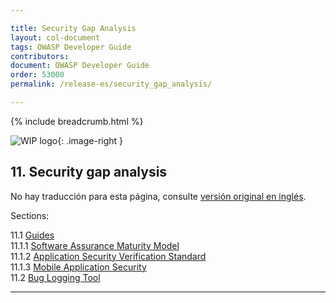```yaml
---

title: Security Gap Analysis
layout: col-document
tags: OWASP Developer Guide
contributors:
document: OWASP Developer Guide
order: 53000
permalink: /release-es/security_gap_analysis/

---
```


{% include breadcrumb.html %}

<style type="text/css">
.image-right {
  height: 180px;
  display: block;
  margin-left: auto;
  margin-right: auto;
  float: right;
}
</style>

![WIP logo](../../../assets/images/dg_wip.png "Work in progress"){: .image-right }

## 11. Security gap analysis

No hay traducción para esta página, consulte [versión original en inglés][release1300].

Sections:

11.1 [Guides](01-guides/toc.md)  
11.1.1 [Software Assurance Maturity Model](01-guides/01-samm.md)  
11.1.2 [Application Security Verification Standard](01-guides/02-asvs.md)  
11.1.3 [Mobile Application Security](01-guides/03-mas.md)  
11.2 [Bug Logging Tool](02-blt.md)  

----

[release1300]: https://github.com/OWASP/www-project-developer-guide/blob/main/release/13-security-gap-analysis/toc.md
